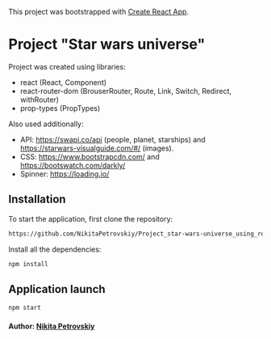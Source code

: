 This project was bootstrapped with [Create React App](https://github.com/facebook/create-react-app).

# Project "Star wars universe"
Project was created using libraries: <br/>
- react (React, Component) <br/>
- react-router-dom (BrouserRouter, Route, Link, Switch, Redirect, withRouter) <br/> 
- prop-types (PropTypes) <br/> 

Also used additionally: <br/>
- API: https://swapi.co/api (people, planet, starships) and https://starwars-visualguide.com/#/ (images). <br/>
- CSS: https://www.bootstrapcdn.com/ and  https://bootswatch.com/darkly/ <br/>
- Spinner: https://loading.io/ 
 
 ## Installation
To start the application, first clone the repository: <br/>
```sh 
https://github.com/NikitaPetrovskiy/Project_star-wars-universe_using_react.git
```
Install all the dependencies: <br/>
```sh 
npm install
```

## Application launch <br/>
```sh 
npm start
```

#### Author: [Nikita Petrovskiy](https://www.linkedin.com/in/nikpetrovskiy/)
